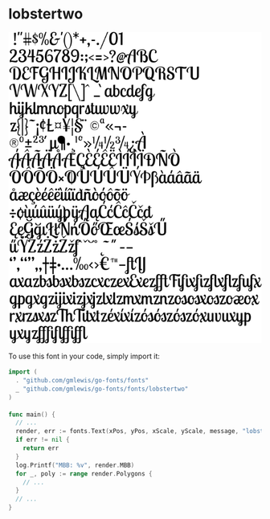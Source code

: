 # lobstertwo

![lobstertwo](lobstertwo.png)

To use this font in your code, simply import it:

```go
import (
  . "github.com/gmlewis/go-fonts/fonts"
  _ "github.com/gmlewis/go-fonts/fonts/lobstertwo"
)

func main() {
  // ...
  render, err := fonts.Text(xPos, yPos, xScale, yScale, message, "lobstertwo", Center)
  if err != nil {
    return err
  }
  log.Printf("MBB: %v", render.MBB)
  for _, poly := range render.Polygons {
    // ...
  }
  // ...
}
```
